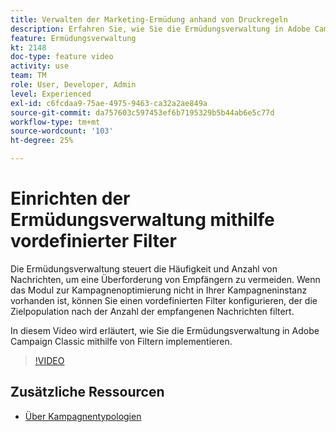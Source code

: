 ```yaml
---
title: Verwalten der Marketing-Ermüdung anhand von Druckregeln
description: Erfahren Sie, wie Sie die Ermüdungsverwaltung in Adobe Campaign Classic mithilfe von Filtern implementieren.
feature: Ermüdungsverwaltung
kt: 2148
doc-type: feature video
activity: use
team: TM
role: User, Developer, Admin
level: Experienced
exl-id: c6fcdaa9-75ae-4975-9463-ca32a2ae849a
source-git-commit: da757603c597453ef6b7195329b5b44ab6e5c77d
workflow-type: tm+mt
source-wordcount: '103'
ht-degree: 25%

---
```


# Einrichten der Ermüdungsverwaltung mithilfe vordefinierter Filter

Die Ermüdungsverwaltung steuert die Häufigkeit und Anzahl von Nachrichten, um eine Überforderung von Empfängern zu vermeiden. Wenn das Modul zur Kampagnenoptimierung nicht in Ihrer Kampagneninstanz vorhanden ist, können Sie einen vordefinierten Filter konfigurieren, der die Zielpopulation nach der Anzahl der empfangenen Nachrichten filtert.

In diesem Video wird erläutert, wie Sie die Ermüdungsverwaltung in Adobe Campaign Classic mithilfe von Filtern implementieren.

>[!VIDEO](https://video.tv.adobe.com/v/25091?quality=12)

## Zusätzliche Ressourcen

* [Über Kampagnentypologien](https://docs.adobe.com/content/help/en/campaign-classic/using/orchestrating-campaigns/campaign-optimization/about-campaign-typologies.html)
